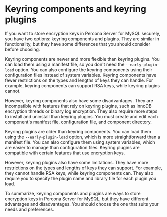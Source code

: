 # Keyring components and keyring plugins

If you want to store encryption keys in Percona Server for MySQL securely, you have two options: keyring components and plugins. They are similar in functionality, but they have some differences that you should consider before choosing.

Keyring components are newer and more flexible than keyring plugins. You can load them using a manifest file, so you don't need the `--early-plugin-load` option. You can also configure the keyring components using their configuration files instead of system variables. Keyring components have fewer restrictions on the types and lengths of keys they can handle. For example, keyring components can support RSA keys, while keyring plugins cannot.

However, keyring components also have some disadvantages. They are incompatible with features that rely on keyring plugins, such as InnoDB encryption threads or binary log encryption. They also require more steps to install and uninstall than keyring plugins. You must create and edit each component's manifest file, configuration file, and component directory.

Keyring plugins are older than keyring components. You can load them using the `--early-plugin-load` option, which is more straightforward than a manifest file. You can also configure them using system variables, which are easier to manage than configuration files. Keyring plugins are compatible with certain features that use encryption keys.

However, keyring plugins also have some limitations. They have more restrictions on the types and lengths of keys they can support. For example, they cannot handle RSA keys, while keyring components can. They also require you to specify the plugin name and library file for each plugin you load.

To summarize, keyring components and plugins are ways to store encryption keys in Percona Server for MySQL, but they have different advantages and disadvantages. You should choose the one that suits your needs and preferences.